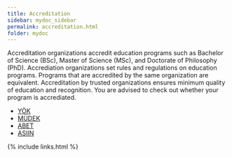 ```yaml
---
title: Accreditation
sidebar: mydoc_sidebar
permalink: accreditation.html
folder: mydoc
---
```


Accreditation organizations accredit education programs such as Bachelor of Science (BSc), Master of Science (MSc), and Doctorate of Philosophy (PhD). Accrediation organizations set rules and regulations on education programs. Programs that are accredited by the same organization are equivalent. Accreditation by trusted organizations ensures minimum quality of education and recognition. You are advised to check out whether your program is accrediated. 

- [YÖK](https://yokatlas.yok.gov.tr/lisans-anasayfa.php)
- [MÜDEK](https://www.mudek.org.tr/en/akredit/akredite2024.shtm)
- [ABET](https://amspub.abet.org/aps)
- [ASIIN](http://www.asiin-ev.de/pages/de/asiin/akkreditierung-studiengaenge/akkreditierte-studiengaenge.php)

{% include links.html %}
